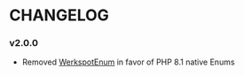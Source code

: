 # CHANGELOG

### v2.0.0
- Removed [WerkspotEnum](https://packagist.org/packages/werkspot/enum) in favor of PHP 8.1 native Enums